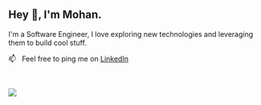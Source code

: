 ## Hey 👋, I'm Mohan.
<!-- 
<a href='#'><img align='left' alt="linkedin" src="https://raw.githubusercontent.com/rahul-jha98/rahul-jha98/561d474902b59c7429ec22bb73e225696c27b202/assets/linkedin.svg" height='18px'/></a>
<a href='#'><img align='left' alt="twitter" src="https://raw.githubusercontent.com/rahul-jha98/rahul-jha98/561d474902b59c7429ec22bb73e225696c27b202/assets/twitter.svg" height='18px'/></a>
 -->
 
I'm a Software Engineer, I love exploring new technologies and leveraging them to build cool stuff.
<br/>


<!-- <img align="right" alt="GIF" src="https://raw.githubusercontent.com/rahul-jha98/rahul-jha98/main/techstack.gif" width="360px" height='360px'/> -->
  
<!-- ### 📃 More About Me: -->
<!-- - 🔭 &nbsp; I’m currently working on **** -->
<!-- - 🤝 &nbsp; I’m looking to collaborate on any interesting projects. -->
📫 &nbsp; Feel free to ping me on [LinkedIn](https://www.linkedin.com/in/mohanvaddi/)
<!-- - 📙 &nbsp; When I am free, I read comics. -->
<!-- - 🎮 &nbsp; When I am bored, I play Minecraft. -->
<!-- - 📝 &nbsp; Checkout my [resume](#!) -->
<!-- - - 💬 &nbsp; Ask me about anything tech related, I am happy to help; -->
<!-- - 🌱 &nbsp; I’m currently learning PhaserJs; -->
<!-- - 👨🏻‍💻 &nbsp; Most of my projects are available on [Github](https://github.com/mohanvaddi?tab=repositories) -->

<br>

<a ><img src="https://github-readme-streak-stats.herokuapp.com/?user=mohanvaddi&theme=react"></a>

<!-- <img align="center" src="https://activity-graph.herokuapp.com/graph?username=mohanvaddi&hide_border=true&area=true&point=transparent&theme=react-dark"> -->

<br>
